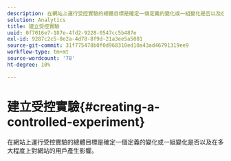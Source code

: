 ```yaml
---
description: 在網站上運行受控實驗的總體目標是確定一個定義的變化或一組變化是否以及在多大程度上對網站的用戶產生影響。
solution: Analytics
title: 建立受控實驗
uuid: 0f7016e7-187e-4fd2-9228-0547cc5b487e
exl-id: 9287c2c5-8e2a-4d78-8f9d-21a3ee5a5081
source-git-commit: 31f775478b0f0d968310ed10a43ad46791319ee9
workflow-type: tm+mt
source-wordcount: '78'
ht-degree: 10%

---
```


# 建立受控實驗{#creating-a-controlled-experiment}

在網站上運行受控實驗的總體目標是確定一個定義的變化或一組變化是否以及在多大程度上對網站的用戶產生影響。
